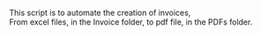 This script is to automate the creation of invoices,  
From excel files, in the Invoice folder, to pdf file, in the PDFs folder.

